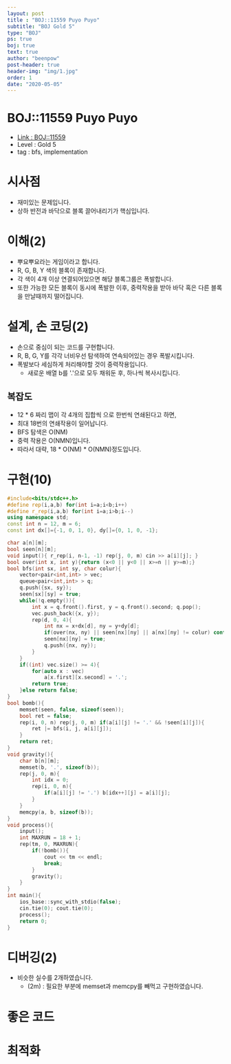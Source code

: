 ```yaml
---
layout: post
title : "BOJ::11559 Puyo Puyo"
subtitle: "BOJ Gold 5"
type: "BOJ"
ps: true
boj: true
text: true
author: "beenpow"
post-header: true
header-img: "img/1.jpg"
order: 1
date: "2020-05-05"
---
```

# BOJ::11559 Puyo Puyo
- [Link : BOJ::11559](https://www.acmicpc.net/problem/11559)
- Level : Gold 5
- tag : bfs, implementation

# 시사점
- 재미있는 문제입니다.
- 상하 반전과 바닥으로 블록 끌어내리기가 핵심입니다.

# 이해(2)
- 뿌요뿌요라는 게임이라고 합니다.
- R, G, B, Y 색의 블록이 존재합니다.
- 각 색이 4개 이상 연결되어있으면 해당 블록그룹은 폭발합니다.
- 또한 가능한 모든 블록이 동시에 폭발한 이후, 중력작용을 받아 바닥 혹은 다른 블록을 만날때까지 떨어집니다.

# 설계, 손 코딩(2)
- 손으로 중심이 되는 코드를 구현합니다.
- R, B, G, Y를 각각 너비우선 탐색하여 연속되어있는 경우 폭발시킵니다.
- 폭발보다 세심하게 처리해야할 것이 중력작용입니다.
  - 새로운 배열 b를 '.'으로 모두 채워둔 후, 하나씩 복사시킵니다.

## 복잡도
- 12 * 6 짜리 맵이 각 4개의 집합씩 으로 한번씩 연쇄된다고 하면,
- 최대 18번의 연쇄작용이 일어납니다.
- BFS 탐색은 O(NM)
- 중력 작용은 O(NMN)입니다.
- 따라서 대략, 18 * O(NM) * O(NMN)정도입니다.

# 구현(10)

```cpp
#include<bits/stdc++.h>
#define rep(i,a,b) for(int i=a;i<b;i++)
#define r_rep(i,a,b) for(int i=a;i>b;i--)
using namespace std;
const int n = 12, m = 6;
const int dx[]={-1, 0, 1, 0}, dy[]={0, 1, 0, -1};

char a[n][m];
bool seen[n][m];
void input(){ r_rep(i, n-1, -1) rep(j, 0, m) cin >> a[i][j]; }
bool over(int x, int y){return (x<0 || y<0 || x>=n || y>=m);}
bool bfs(int sx, int sy, char colur){
    vector<pair<int,int> > vec;
    queue<pair<int,int> > q;
    q.push({sx, sy});
    seen[sx][sy] = true;
    while(!q.empty()){
        int x = q.front().first, y = q.front().second; q.pop();
        vec.push_back({x, y});
        rep(d, 0, 4){
            int nx = x+dx[d], ny = y+dy[d];
            if(over(nx, ny) || seen[nx][ny] || a[nx][ny] != colur) continue;
            seen[nx][ny] = true;
            q.push({nx, ny});
        }
    }
    if((int) vec.size() >= 4){
        for(auto x : vec)
            a[x.first][x.second] = '.';
        return true;
    }else return false;
}
bool bomb(){
    memset(seen, false, sizeof(seen));
    bool ret = false;
    rep(i, 0, n) rep(j, 0, m) if(a[i][j] != '.' && !seen[i][j]){
        ret |= bfs(i, j, a[i][j]);
    }
    return ret;
}
void gravity(){
    char b[n][m];
    memset(b, '.', sizeof(b));
    rep(j, 0, m){
        int idx = 0;
        rep(i, 0, n){
            if(a[i][j] != '.') b[idx++][j] = a[i][j];
        }
    }
    memcpy(a, b, sizeof(b));
}
void process(){
    input();
    int MAXRUN = 18 + 1;
    rep(tm, 0, MAXRUN){
        if(!bomb()){
            cout << tm << endl;
            break;
        }
        gravity();
    }
}
int main(){
    ios_base::sync_with_stdio(false);
    cin.tie(0); cout.tie(0);
    process();
    return 0;
}
```

# 디버깅(2)
- 비슷한 실수를 2개하였습니다.
  - (2m) : 필요한 부분에 memset과 memcpy를 빼먹고 구현하였습니다.

# 좋은 코드

# 최적화
